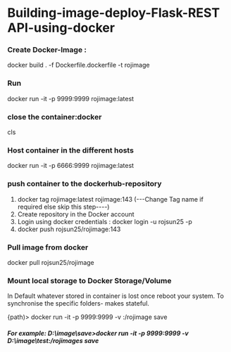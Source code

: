 # Building-image-deploy-Flask-REST API-using-docker

### Create Docker-Image :  
docker build . -f Dockerfile.dockerfile -t rojimage

### Run
docker run -it -p  9999:9999 rojimage:latest

### close the container:docker
cls

### Host container in the different hosts
docker run -it -p  6666:9999 rojimage:latest



### push container to the dockerhub-repository

1. docker tag rojimage:latest rojimage:143  (---Change Tag name if required else skip this step----)
2. Create repository in the Docker account
3. Login using docker credentials  :  docker login -u rojsun25 -p <password>
4. docker push rojsun25/rojimage:143

### Pull image from docker
docker pull rojsun25/rojimage  

  
### Mount local storage to Docker Storage/Volume 
  
In Default whatever stored in container is lost once reboot your system. To synchronise the specific folders- makes stateful.

  {path)> docker run -it -p  9999:9999 -v <respective-path> :/rojimage save
##### For example: D:\image\save>docker run -it -p  9999:9999 -v D:\image\test\:/rojimages save


